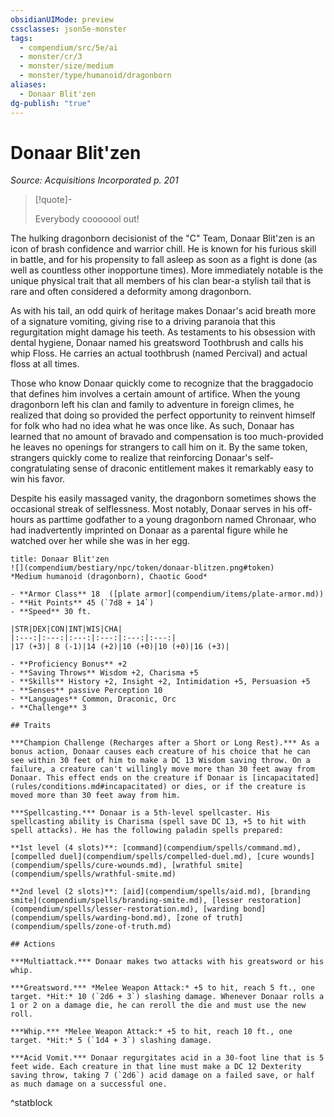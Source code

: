```yaml
---
obsidianUIMode: preview
cssclasses: json5e-monster
tags:
  - compendium/src/5e/ai
  - monster/cr/3
  - monster/size/medium
  - monster/type/humanoid/dragonborn
aliases:
  - Donaar Blit'zen
dg-publish: "true"
---
```

# Donaar Blit'zen
*Source: Acquisitions Incorporated p. 201*  

> [!quote]-  
> 
> Everybody cooooool out!

The hulking dragonborn decisionist of the "C" Team, Donaar Blit'zen is an icon of brash confidence and warrior chill. He is known for his furious skill in battle, and for his propensity to fall asleep as soon as a fight is done (as well as countless other inopportune times). More immediately notable is the unique physical trait that all members of his clan bear-a stylish tail that is rare and often considered a deformity among dragonborn.

As with his tail, an odd quirk of heritage makes Donaar's acid breath more of a signature vomiting, giving rise to a driving paranoia that this regurgitation might damage his teeth. As testaments to his obsession with dental hygiene, Donaar named his greatsword Toothbrush and calls his whip Floss. He carries an actual toothbrush (named Percival) and actual floss at all times.

Those who know Donaar quickly come to recognize that the braggadocio that defines him involves a certain amount of artifice. When the young dragonborn left his clan and family to adventure in foreign climes, he realized that doing so provided the perfect opportunity to reinvent himself for folk who had no idea what he was once like. As such, Donaar has learned that no amount of bravado and compensation is too much-provided he leaves no openings for strangers to call him on it. By the same token, strangers quickly come to realize that reinforcing Donaar's self-congratulating sense of draconic entitlement makes it remarkably easy to win his favor.

Despite his easily massaged vanity, the dragonborn sometimes shows the occasional streak of selflessness. Most notably, Donaar serves in his off-hours as parttime godfather to a young dragonborn named Chronaar, who had inadvertently imprinted on Donaar as a parental figure while he watched over her while she was in her egg.

```ad-statblock
title: Donaar Blit'zen
![](compendium/bestiary/npc/token/donaar-blitzen.png#token)
*Medium humanoid (dragonborn), Chaotic Good*

- **Armor Class** 18  ([plate armor](compendium/items/plate-armor.md))
- **Hit Points** 45 (`7d8 + 14`)
- **Speed** 30 ft.

|STR|DEX|CON|INT|WIS|CHA|
|:---:|:---:|:---:|:---:|:---:|:---:|
|17 (+3)| 8 (-1)|14 (+2)|10 (+0)|10 (+0)|16 (+3)|

- **Proficiency Bonus** +2
- **Saving Throws** Wisdom +2, Charisma +5
- **Skills** History +2, Insight +2, Intimidation +5, Persuasion +5
- **Senses** passive Perception 10
- **Languages** Common, Draconic, Orc
- **Challenge** 3

## Traits

***Champion Challenge (Recharges after a Short or Long Rest).*** As a bonus action, Donaar causes each creature of his choice that he can see within 30 feet of him to make a DC 13 Wisdom saving throw. On a failure, a creature can't willingly move more than 30 feet away from Donaar. This effect ends on the creature if Donaar is [incapacitated](rules/conditions.md#incapacitated) or dies, or if the creature is moved more than 30 feet away from him.

***Spellcasting.*** Donaar is a 5th-level spellcaster. His spellcasting ability is Charisma (spell save DC 13, +5 to hit with spell attacks). He has the following paladin spells prepared:

**1st level (4 slots)**: [command](compendium/spells/command.md), [compelled duel](compendium/spells/compelled-duel.md), [cure wounds](compendium/spells/cure-wounds.md), [wrathful smite](compendium/spells/wrathful-smite.md)

**2nd level (2 slots)**: [aid](compendium/spells/aid.md), [branding smite](compendium/spells/branding-smite.md), [lesser restoration](compendium/spells/lesser-restoration.md), [warding bond](compendium/spells/warding-bond.md), [zone of truth](compendium/spells/zone-of-truth.md)

## Actions

***Multiattack.*** Donaar makes two attacks with his greatsword or his whip.

***Greatsword.*** *Melee Weapon Attack:* +5 to hit, reach 5 ft., one target. *Hit:* 10 (`2d6 + 3`) slashing damage. Whenever Donaar rolls a 1 or 2 on a damage die, he can reroll the die and must use the new roll.

***Whip.*** *Melee Weapon Attack:* +5 to hit, reach 10 ft., one target. *Hit:* 5 (`1d4 + 3`) slashing damage.

***Acid Vomit.*** Donaar regurgitates acid in a 30-foot line that is 5 feet wide. Each creature in that line must make a DC 12 Dexterity saving throw, taking 7 (`2d6`) acid damage on a failed save, or half as much damage on a successful one.
```
^statblock
